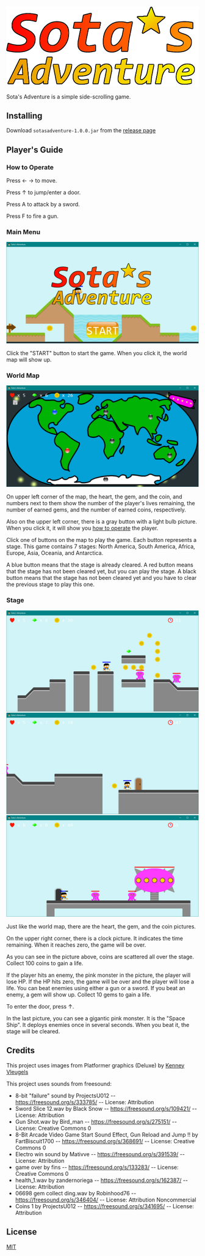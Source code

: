 ![Sota's Adventure](https://raw.githubusercontent.com/sotanishy/sotasadventure/master/resources/images/logo.png)

Sota's Adventure is a simple side-scrolling game.

## Installing

Download `sotasadventure-1.0.0.jar` from the [release page](https://github.com/sotanishy/sotasadventure/releases/latest)

## Player's Guide

### <a name="howtooperate"></a>How to Operate

Press &#x2190; &#x2192; to move.

Press &#x2191; to jump/enter a door.

Press A to attack by a sword.

Press F to fire a gun.

### Main Menu

![Main menu image](https://raw.githubusercontent.com/sotanishy/sotasadventure/master/resources/example/mainmenu.png)

Click the "START" button to start the game. When you click it, the world map will show up.

### World Map

![World map image](https://raw.githubusercontent.com/sotanishy/sotasadventure/master/resources/example/worldmap.png)

On upper left corner of the map, the heart, the gem, and the coin, and numbers next to them show the number of the player's lives remaining, the number of earned gems, and the number of earned coins, respectively.

Also on the upper left corner, there is a gray button with a light bulb picture. When you click it, it will show you [how to operate](#howtooperate) the player.

Click one of buttons on the map to play the game. Each button represents a stage. This game contains 7 stages: North America, South America, Africa, Europe, Asia, Oceania, and Antarctica.

A blue button means that the stage is already cleared. A red button means that the stage has not been cleared yet, but you can play the stage. A black button means that the stage has not been cleared yet and you have to clear the previous stage to play this one.

### Stage

![Stage image](https://raw.githubusercontent.com/sotanishy/sotasadventure/master/resources/example/stage1.png)
![Stage image](https://raw.githubusercontent.com/sotanishy/sotasadventure/master/resources/example/stage2.png)
![Stage image](https://raw.githubusercontent.com/sotanishy/sotasadventure/master/resources/example/stage3.png)

Just like the world map, there are the heart, the gem, and the coin pictures.

On the upper right corner, there is a clock picture. It indicates the time remaining. When it reaches zero, the game will be over.

As you can see in the picture above, coins are scattered all over the stage. Collect 100 coins to gain a life.

If the player hits an enemy, the pink monster in the picture, the player will lose HP. If the HP hits zero, the game will be over and the player will lose a life. You can beat enemies using either a gun or a sword. If you beat an enemy, a gem will show up. Collect 10 gems to gain a life.

To enter the door, press &#x2191;.

In the last picture, you can see a gigantic pink monster. It is the "Space Ship". It deploys enemies once in several seconds. When you beat it, the stage will be cleared.

## Credits

This project uses images from Platformer graphics (Deluxe) by [Kenney Vleugels](https://kenney.nl)

This project uses sounds from freesound:

* 8-bit "failure" sound by ProjectsU012 -- https://freesound.org/s/333785/ -- License: Attribution
* Sword Slice 12.wav by Black Snow -- https://freesound.org/s/109421/ -- License: Attribution
* Gun Shot.wav by Bird_man -- https://freesound.org/s/275151/ -- License: Creative Commons 0
* 8-Bit Arcade Video Game Start Sound Effect, Gun Reload and Jump !! by FartBiscuit1700 -- https://freesound.org/s/368691/ -- License: Creative Commons 0
* Electro win sound by Mativve -- https://freesound.org/s/391539/ -- License: Attribution
* game over by fins -- https://freesound.org/s/133283/ -- License: Creative Commons 0
* health_1.wav by zandernoriega -- https://freesound.org/s/162387/ -- License: Attribution
* 06698 gem collect ding.wav by Robinhood76 -- https://freesound.org/s/346404/ -- License: Attribution Noncommercial
* Coins 1 by ProjectsU012 -- https://freesound.org/s/341695/ -- License: Attribution

## License
[MIT](LICENSE.md)
